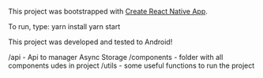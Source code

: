 This project was bootstrapped with [Create React Native App](https://github.com/react-community/create-react-native-app).

To run, type:
yarn install
yarn start

This project was developed and tested to Android!


/api - Api to manager Async Storage
/components - folder with all components udes in project
/utils - some useful functions to run the project
